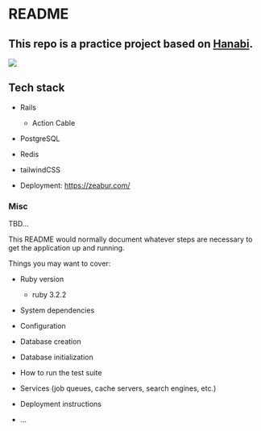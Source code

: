# README

## This repo is a practice project based on [Hanabi](https://boardgamegeek.com/boardgame/98778/hanabi).

![](<https://cf.geekdo-images.com/pJZm04FW5KLKff3iyY9rBA__imagepage/img/A_PozrXSAoErKodv_3hPLKVlzUA=/fit-in/900x600/filters:no_upscale():strip_icc()/pic1783400.jpg>)

## Tech stack

- Rails

  - Action Cable

- PostgreSQL

- Redis

- tailwindCSS

- Deployment: https://zeabur.com/

### Misc

TBD...

This README would normally document whatever steps are necessary to get the
application up and running.

Things you may want to cover:

- Ruby version

  - ruby 3.2.2

- System dependencies

- Configuration

- Database creation

- Database initialization

- How to run the test suite

- Services (job queues, cache servers, search engines, etc.)

- Deployment instructions

- ...
